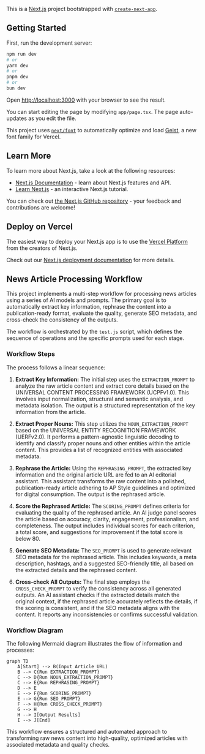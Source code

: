This is a [Next.js](https://nextjs.org) project bootstrapped with [`create-next-app`](https://nextjs.org/docs/app/api-reference/cli/create-next-app).

## Getting Started

First, run the development server:

```bash
npm run dev
# or
yarn dev
# or
pnpm dev
# or
bun dev
```

Open [http://localhost:3000](http://localhost:3000) with your browser to see the result.

You can start editing the page by modifying `app/page.tsx`. The page auto-updates as you edit the file.

This project uses [`next/font`](https://nextjs.org/docs/app/building-your-application/optimizing/fonts) to automatically optimize and load [Geist](https://vercel.com/font), a new font family for Vercel.

## Learn More

To learn more about Next.js, take a look at the following resources:

- [Next.js Documentation](https://nextjs.org/docs) - learn about Next.js features and API.
- [Learn Next.js](https://nextjs.org/learn) - an interactive Next.js tutorial.

You can check out [the Next.js GitHub repository](https://github.com/vercel/next.js) - your feedback and contributions are welcome!

## Deploy on Vercel

The easiest way to deploy your Next.js app is to use the [Vercel Platform](https://vercel.com/new?utm_medium=default-template&filter=next.js&utm_source=create-next-app&utm_campaign=create-next-app-readme) from the creators of Next.js.

Check out our [Next.js deployment documentation](https://nextjs.org/docs/app/building-your-application/deploying) for more details.

## News Article Processing Workflow

This project implements a multi-step workflow for processing news articles using a series of AI models and prompts. The primary goal is to automatically extract key information, rephrase the content into a publication-ready format, evaluate the quality, generate SEO metadata, and cross-check the consistency of the outputs.

The workflow is orchestrated by the `test.js` script, which defines the sequence of operations and the specific prompts used for each stage.

### Workflow Steps

The process follows a linear sequence:

1.  **Extract Key Information:** The initial step uses the `EXTRACTION_PROMPT` to analyze the raw article content and extract core details based on the UNIVERSAL CONTENT PROCESSING FRAMEWORK (UCPFv1.0). This involves input normalization, structural and semantic analysis, and metadata isolation. The output is a structured representation of the key information from the article.

2.  **Extract Proper Nouns:** This step utilizes the `NOUN_EXTRACTION_PROMPT` based on the UNIVERSAL ENTITY RECOGNITION FRAMEWORK (UERFv2.0). It performs a pattern-agnostic linguistic decoding to identify and classify proper nouns and other entities within the article content. This provides a list of recognized entities with associated metadata.

3.  **Rephrase the Article:** Using the `REPHRASING_PROMPT`, the extracted key information and the original article URL are fed to an AI editorial assistant. This assistant transforms the raw content into a polished, publication-ready article adhering to AP Style guidelines and optimized for digital consumption. The output is the rephrased article.

4.  **Score the Rephrased Article:** The `SCORING_PROMPT` defines criteria for evaluating the quality of the rephrased article. An AI judge panel scores the article based on accuracy, clarity, engagement, professionalism, and completeness. The output includes individual scores for each criterion, a total score, and suggestions for improvement if the total score is below 80.

5.  **Generate SEO Metadata:** The `SEO_PROMPT` is used to generate relevant SEO metadata for the rephrased article. This includes keywords, a meta description, hashtags, and a suggested SEO-friendly title, all based on the extracted details and the rephrased content.

6.  **Cross-check All Outputs:** The final step employs the `CROSS_CHECK_PROMPT` to verify the consistency across all generated outputs. An AI assistant checks if the extracted details match the original context, if the rephrased article accurately reflects the details, if the scoring is consistent, and if the SEO metadata aligns with the content. It reports any inconsistencies or confirms successful validation.

### Workflow Diagram

The following Mermaid diagram illustrates the flow of information and processes:

```mermaid
graph TD
    A[Start] --> B(Input Article URL)
    B --> C{Run EXTRACTION_PROMPT}
    C --> D{Run NOUN_EXTRACTION_PROMPT}
    C --> E{Run REPHRASING_PROMPT}
    D --> E
    E --> F{Run SCORING_PROMPT}
    E --> G{Run SEO_PROMPT}
    F --> H{Run CROSS_CHECK_PROMPT}
    G --> H
    H --> I[Output Results]
    I --> J[End]
```

This workflow ensures a structured and automated approach to transforming raw news content into high-quality, optimized articles with associated metadata and quality checks.
